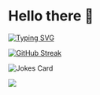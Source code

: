 # Hello there 👋

<!-- <a href=""><img src="https://media3.giphy.com/media/DTohAWSS589DzOFVQ0/giphy.gif?cid=ecf05e47zsr0qdggbyq6bd63o40gciu0us83q5s333ptth7j&rid=giphy.gif&ct=s" width="100px"></a>  -->

[![Typing SVG](https://readme-typing-svg.herokuapp.com?color=%2341FF00&center=true&lines=I'm+Karthik;I'm+a+programmer)](https://git.io/typing-svg)

[![GitHub Streak](https://github-readme-streak-stats.herokuapp.com?user=karthxk&theme=tokyonight&date_format=M%20j%5B%2C%20Y%5D)](https://git.io/streak-stats)

![Jokes Card](https://readme-jokes.vercel.app/api?theme=tokyonight)

![](https://komarev.com/ghpvc/?username=karthxk&color=70A4FC)

<!--
**karthxk/karthxk** is a ✨ _special_ ✨ repository because its `README.md` (this file) appears on your GitHub profile.

Here are some ideas to get you started:

- 🔭 I’m currently working on ...
- 🌱 I’m currently learning ...
- 👯 I’m looking to collaborate on ...
- 🤔 I’m looking for help with ...
- 💬 Ask me about ...
- 📫 How to reach me: ...
- 😄 Pronouns: ...
- ⚡ Fun fact: ...
-->
